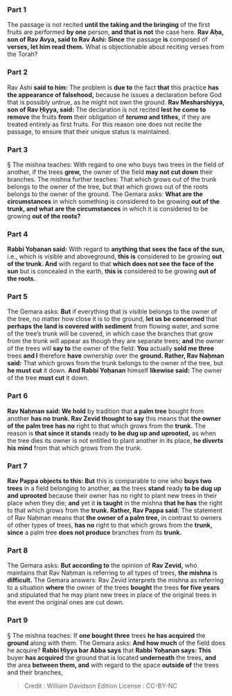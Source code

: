 
### Part 1
The passage is not recited <b>until the taking and the bringing</b> of the first fruits are performed <b>by one</b> person, <b>and that is not</b> the case here. <b>Rav Aḥa, son of Rav Avya, said to Rav Ashi: Since</b> the passage <b>is</b> composed of <b>verses, let him read them.</b> What is objectionable about reciting verses from the Torah?

### Part 2
Rav Ashi <b>said to him:</b> The problem is <b>due to</b> the fact <b>that</b> this practice <b>has the appearance of falsehood,</b> because he issues a declaration before God that is possibly untrue, as he might not own the ground. <b>Rav Mesharshiyya, son of Rav Ḥiyya, said:</b> The declaration is not recited <b>lest he come to remove</b> the fruits <b>from</b> their obligation of <b><i>teruma</i> and tithes,</b> if they are treated entirely as first fruits. For this reason one does not recite the passage, to ensure that their unique status is maintained.

### Part 3
§ The mishna teaches: With regard to one who buys two trees in the field of another, if the trees <b>grew,</b> the owner of the field <b>may not cut down</b> their branches. The mishna further teaches: That which grows out of the trunk belongs to the owner of the tree, but that which grows out of the roots belongs to the owner of the ground. The Gemara asks: <b>What are the circumstances</b> in which something is considered to be growing <b>out of the trunk, and what are the circumstances</b> in which it is considered to be growing <b>out of the roots?</b>

### Part 4
<b>Rabbi Yoḥanan said:</b> With regard to <b>anything that sees the face of the sun,</b> i.e., which is visible and aboveground, <b>this is</b> considered to be growing <b>out of the trunk. And</b> with regard to that <b>which does not see the face of the sun</b> but is concealed in the earth, <b>this is</b> considered to be growing <b>out of the roots.</b>

### Part 5
The Gemara asks: <b>But</b> if everything that is visible belongs to the owner of the tree, no matter how close it is to the ground, <b>let us be concerned</b> that <b>perhaps the land is covered with sediment</b> from flowing water, and some of the tree’s trunk will be covered, in which case the branches that grow from the trunk will appear as though they are separate trees; <b>and</b> the owner of the trees will <b>say to</b> the owner of the field: <b>You</b> actually <b>sold me three</b> trees <b>and I</b> therefore <b>have</b> ownership over the <b>ground. Rather, Rav Naḥman said:</b> That which grows from the trunk belongs to the owner of the tree, but <b>he must cut</b> it down. <b>And Rabbi Yoḥanan</b> himself <b>likewise said:</b> The owner of the tree <b>must cut</b> it down.

### Part 6
<b>Rav Naḥman said: We hold</b> by tradition that <b>a palm tree</b> bought from another <b>has no trunk. Rav Zevid thought to say</b> this means that <b>the owner of the palm tree has no</b> right to that which grows from the <b>trunk.</b> The reason is <b>that since it stands</b> ready <b>to be dug up and uprooted,</b> as when the tree dies its owner is not entitled to plant another in its place, <b>he diverts his mind</b> from that which grows from the trunk.

### Part 7
<b>Rav Pappa objects to this: But</b> this is comparable to one who <b>buys two trees</b> in a field belonging to another, <b>as</b> the trees <b>stand</b> ready <b>to be dug up and uprooted</b> because their owner has no right to plant new trees in their place when they die; <b>and</b> yet it <b>is taught</b> in the mishna <b>that he has</b> the right to that which grows from the <b>trunk. Rather, Rav Pappa said:</b> The statement of Rav Naḥman means that <b>the owner of a palm tree,</b> in contrast to owners of other types of trees, <b>has no</b> right to that which grows from the <b>trunk, since</b> a palm tree <b>does not produce</b> branches from its <b>trunk.</b>

### Part 8
The Gemara asks: <b>But according to</b> the opinion of <b>Rav Zevid,</b> who maintains that Rav Naḥman is referring to all types of trees, <b>the mishna</b> is <b>difficult.</b> The Gemara answers: Rav Zevid interprets the mishna as referring to a situation <b>where</b> the owner of the trees <b>bought</b> the trees <b>for five years</b> and stipulated that he may plant new trees in place of the original trees in the event the original ones are cut down.

### Part 9
§ The mishna teaches: If <b>one bought three</b> trees <b>he has acquired</b> the <b>ground</b> along with them. The Gemara asks: <b>And how much</b> of the field does he acquire? <b>Rabbi Ḥiyya bar Abba says</b> that <b>Rabbi Yoḥanan says: This</b> buyer <b>has acquired</b> the ground that is located <b>underneath</b> the trees, <b>and</b> the area <b>between them, and</b> with regard to the space <b>outside of</b> the trees and their branches,

>Credit : William Davidson Edition
>License : CC-BY-NC